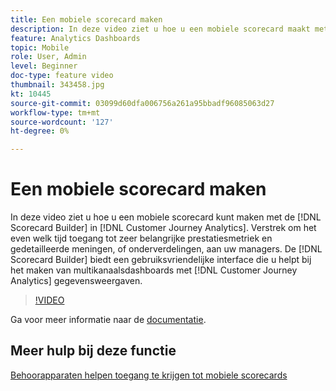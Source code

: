 ```yaml
---
title: Een mobiele scorecard maken
description: In deze video ziet u hoe u een mobiele scorecard maakt met gebruik van de Scorecard Builder in Customer Journey Analytics. Verstrek om het even welk tijd toegang tot zeer belangrijke prestatiesmetriek en gedetailleerde meningen, of onderverdelingen, aan uw managers. De Scorecard Builder biedt een gebruiksvriendelijke interface die u helpt bij het maken van dashboards met meerdere kanalen met behulp van Customer Journey Analytics-gegevensweergaven.
feature: Analytics Dashboards
topic: Mobile
role: User, Admin
level: Beginner
doc-type: feature video
thumbnail: 343458.jpg
kt: 10445
source-git-commit: 03099d60dfa006756a261a95bbadf96085063d27
workflow-type: tm+mt
source-wordcount: '127'
ht-degree: 0%

---
```



# Een mobiele scorecard maken

In deze video ziet u hoe u een mobiele scorecard kunt maken met de [!DNL Scorecard Builder] in [!DNL Customer Journey Analytics]. Verstrek om het even welk tijd toegang tot zeer belangrijke prestatiesmetriek en gedetailleerde meningen, of onderverdelingen, aan uw managers. De [!DNL Scorecard Builder] biedt een gebruiksvriendelijke interface die u helpt bij het maken van multikanaalsdashboards met [!DNL Customer Journey Analytics] gegevensweergaven.

>[!VIDEO](https://video.tv.adobe.com/v/343458/?quality=12&learn=on)

Ga voor meer informatie naar de [documentatie](https://experienceleague.adobe.com/docs/analytics-platform/using/cja-dashboards/create-scorecard.html).

## Meer hulp bij deze functie

[Behoorapparaten helpen toegang te krijgen tot mobiele scorecards](assist-executives-to-access-mobile-scorecards.md)